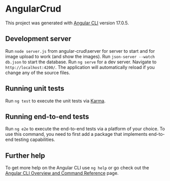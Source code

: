 # AngularCrud

This project was generated with [Angular CLI](https://github.com/angular/angular-cli) version 17.0.5.

## Development server

Run `node server.js` from angular-crud\server for server to start and for image upload to work (and show the images).
Run `json-server --watch db.json` to start the database.
Run `ng serve` for a dev server. Navigate to `http://localhost:4200/`. The application will automatically reload if you change any of the source files.

## Running unit tests

Run `ng test` to execute the unit tests via [Karma](https://karma-runner.github.io).

## Running end-to-end tests

Run `ng e2e` to execute the end-to-end tests via a platform of your choice. To use this command, you need to first add a package that implements end-to-end testing capabilities.

## Further help

To get more help on the Angular CLI use `ng help` or go check out the [Angular CLI Overview and Command Reference](https://angular.io/cli) page.

